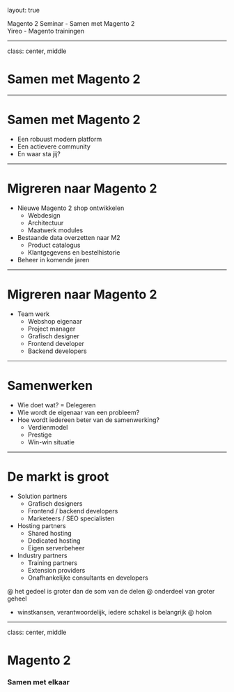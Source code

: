 layout: true
<div class="slide-heading">Magento 2 Seminar - Samen met Magento 2</div>
<div class="slide-footer">
    <span>Yireo - Magento trainingen</span>
</div>

---
class: center, middle
# Samen met Magento 2

---
# Samen met Magento 2
- Een robuust modern platform
- Een actievere community
- En waar sta jij?

---
# Migreren naar Magento 2
- Nieuwe Magento 2 shop ontwikkelen
    + Webdesign
    + Architectuur
    + Maatwerk modules
- Bestaande data overzetten naar M2
    + Product catalogus
    + Klantgegevens en bestelhistorie
- Beheer in komende jaren

---
# Migreren naar Magento 2
- Team werk
    + Webshop eigenaar
    + Project manager
    + Grafisch designer
    + Frontend developer
    + Backend developers

---
# Samenwerken
- Wie doet wat? = Delegeren
- Wie wordt de eigenaar van een probleem?
- Hoe wordt iedereen beter van de samenwerking?
    + Verdienmodel
    + Prestige
    + Win-win situatie

---
# De markt is groot
- Solution partners
    + Grafisch designers
    + Frontend / backend developers
    + Marketeers / SEO specialisten
- Hosting partners
    + Shared hosting
    + Dedicated hosting
    + Eigen serverbeheer
- Industry partners
    + Training partners
    + Extension providers
    + Onafhankelijke consultants en developers

@ het gedeel is groter dan de som van de delen
@ onderdeel van groter geheel
- winstkansen, verantwoordelijk, iedere schakel is belangrijk
@ holon

---
class: center, middle
# Magento 2
### Samen met elkaar
